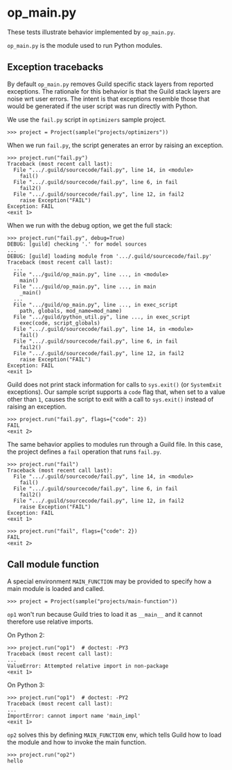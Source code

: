 # op_main.py

These tests illustrate behavior implemented by `op_main.py`.

`op_main.py` is the module used to run Python modules.

## Exception tracebacks

By default `op_main.py` removes Guild specific stack layers from
reported exceptions. The rationale for this behavior is that the Guild
stack layers are noise wrt user errors. The intent is that exceptions
resemble those that would be generated if the user script was run
directly with Python.

We use the `fail.py` script in `optimizers` sample project.

    >>> project = Project(sample("projects/optimizers"))

When we run `fail.py`, the script generates an error by raising an
exception.

    >>> project.run("fail.py")
    Traceback (most recent call last):
      File ".../.guild/sourcecode/fail.py", line 14, in <module>
        fail()
      File ".../.guild/sourcecode/fail.py", line 6, in fail
        fail2()
      File ".../.guild/sourcecode/fail.py", line 12, in fail2
        raise Exception("FAIL")
    Exception: FAIL
    <exit 1>

When we run with the debug option, we get the full stack:

    >>> project.run("fail.py", debug=True)
    DEBUG: [guild] checking '.' for model sources
    ...
    DEBUG: [guild] loading module from '.../.guild/sourcecode/fail.py'
    Traceback (most recent call last):
      ...
      File ".../guild/op_main.py", line ..., in <module>
        main()
      File ".../guild/op_main.py", line ..., in main
        _main()
      ...
      File ".../guild/op_main.py", line ..., in exec_script
        path, globals, mod_name=mod_name)
      File ".../guild/python_util.py", line ..., in exec_script
        exec(code, script_globals)
      File ".../.guild/sourcecode/fail.py", line 14, in <module>
        fail()
      File ".../.guild/sourcecode/fail.py", line 6, in fail
        fail2()
      File ".../.guild/sourcecode/fail.py", line 12, in fail2
        raise Exception("FAIL")
    Exception: FAIL
    <exit 1>

Guild does not print stack information for calls to `sys.exit()` (or
`SystemExit` exceptions). Our sample script supports a `code` flag
that, when set to a value other than `1`, causes the script to exit
with a call to `sys.exit()` instead of raising an exception.

    >>> project.run("fail.py", flags={"code": 2})
    FAIL
    <exit 2>

The same behavior applies to modules run through a Guild file. In this
case, the project defines a `fail` operation that runs `fail.py`.

    >>> project.run("fail")
    Traceback (most recent call last):
      File ".../.guild/sourcecode/fail.py", line 14, in <module>
        fail()
      File ".../.guild/sourcecode/fail.py", line 6, in fail
        fail2()
      File ".../.guild/sourcecode/fail.py", line 12, in fail2
        raise Exception("FAIL")
    Exception: FAIL
    <exit 1>

    >>> project.run("fail", flags={"code": 2})
    FAIL
    <exit 2>

## Call module function

A special environment `MAIN_FUNCTION` may be provided to specify how a
main module is loaded and called.

    >>> project = Project(sample("projects/main-function"))

`op1` won't run because Guild tries to load it as `__main__` and it
cannot therefore use relative imports.

On Python 2:

    >>> project.run("op1")  # doctest: -PY3
    Traceback (most recent call last):
    ...
    ValueError: Attempted relative import in non-package
    <exit 1>

On Python 3:

    >>> project.run("op1")  # doctest: -PY2
    Traceback (most recent call last):
    ...
    ImportError: cannot import name 'main_impl'
    <exit 1>

`op2` solves this by defining `MAIN_FUNCTION` env, which tells Guild
how to load the module and how to invoke the main function.

    >>> project.run("op2")
    hello

